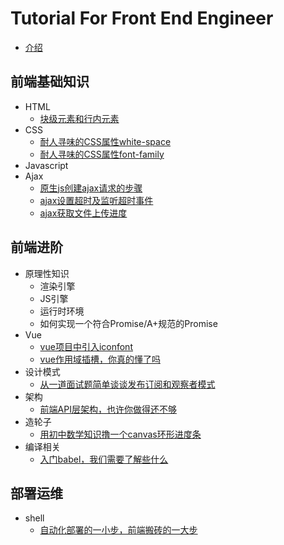 # Tutorial For Front End Engineer

* [介绍](README.md)

## 前端基础知识

* HTML
  * [块级元素和行内元素](doc/块级元素和行内元素.md)
* CSS
  * [耐人寻味的CSS属性white-space](doc/耐人寻味的CSS属性white-space.md)
  * [耐人寻味的CSS属性font-family](doc/耐人寻味的CSS属性font-family.md)
* Javascript
* Ajax
  * [原生js创建ajax请求的步骤](doc/原生js创建ajax请求的步骤.md)
  * [ajax设置超时及监听超时事件](doc/ajax设置超时及监听事件.md)
  * [ajax获取文件上传进度](doc/ajax获取文件上传进度.md)

## 前端进阶
* 原理性知识
  * 渲染引擎
  * JS引擎
  * 运行时环境
  * 如何实现一个符合Promise/A+规范的Promise
* Vue
  * [vue项目中引入iconfont](doc/vue项目中引入iconfont.md)
  * [vue作用域插槽，你真的懂了吗](doc/vue作用域插槽你真的懂了吗.md)
* 设计模式
  * [从一道面试题简单谈谈发布订阅和观察者模式](doc/从一道面试题简单谈谈发布订阅和观察者模式.md)
* 架构
  * [前端API层架构，也许你做得还不够](doc/前端API层架构也许你做得还不够.md)
* 造轮子
  * [用初中数学知识撸一个canvas环形进度条](doc/用初中数学知识撸一个canvas环形进度条.md)
* 编译相关
  * [入门babel，我们需要了解些什么](doc/入门babel我们需要了解些什么.md)

## 部署运维
* shell
  * [自动化部署的一小步，前端搬砖的一大步](doc/自动化部署的一小步前端搬砖的一大步.md)